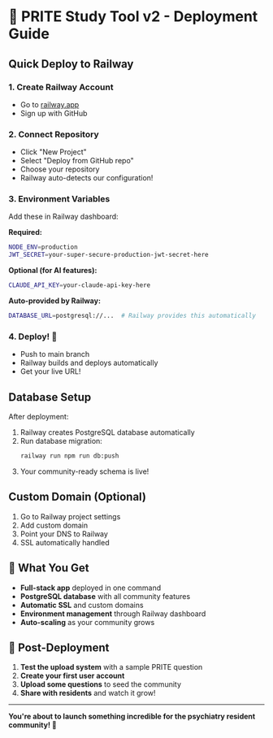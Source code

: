 # 🚀 PRITE Study Tool v2 - Deployment Guide

## Quick Deploy to Railway

### 1. Create Railway Account
- Go to [railway.app](https://railway.app)  
- Sign up with GitHub

### 2. Connect Repository
- Click "New Project"
- Select "Deploy from GitHub repo"
- Choose your repository
- Railway auto-detects our configuration!

### 3. Environment Variables
Add these in Railway dashboard:

**Required:**
```bash
NODE_ENV=production
JWT_SECRET=your-super-secure-production-jwt-secret-here
```

**Optional (for AI features):**
```bash
CLAUDE_API_KEY=your-claude-api-key-here
```

**Auto-provided by Railway:**
```bash
DATABASE_URL=postgresql://...  # Railway provides this automatically
```

### 4. Deploy! 🎉
- Push to main branch
- Railway builds and deploys automatically
- Get your live URL!

## Database Setup

After deployment:
1. Railway creates PostgreSQL database automatically
2. Run database migration:
   ```bash
   railway run npm run db:push
   ```
3. Your community-ready schema is live!

## Custom Domain (Optional)

1. Go to Railway project settings
2. Add custom domain
3. Point your DNS to Railway
4. SSL automatically handled

## 🎯 What You Get

- **Full-stack app** deployed in one command
- **PostgreSQL database** with all community features
- **Automatic SSL** and custom domains
- **Environment management** through Railway dashboard
- **Auto-scaling** as your community grows

## 🔧 Post-Deployment

1. **Test the upload system** with a sample PRITE question
2. **Create your first user account**
3. **Upload some questions** to seed the community
4. **Share with residents** and watch it grow!

---

**You're about to launch something incredible for the psychiatry resident community! 🎉**